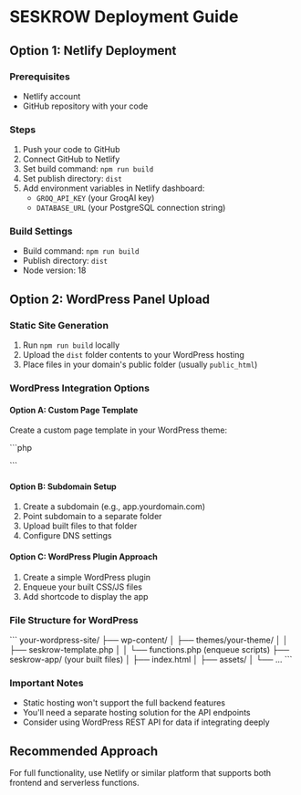 # SESKROW Deployment Guide

## Option 1: Netlify Deployment

### Prerequisites
- Netlify account
- GitHub repository with your code

### Steps
1. Push your code to GitHub
2. Connect GitHub to Netlify
3. Set build command: `npm run build`
4. Set publish directory: `dist`
5. Add environment variables in Netlify dashboard:
   - `GROQ_API_KEY` (your GroqAI key)
   - `DATABASE_URL` (your PostgreSQL connection string)

### Build Settings
- Build command: `npm run build`
- Publish directory: `dist`
- Node version: 18

## Option 2: WordPress Panel Upload

### Static Site Generation
1. Run `npm run build` locally
2. Upload the `dist` folder contents to your WordPress hosting
3. Place files in your domain's public folder (usually `public_html`)

### WordPress Integration Options

#### Option A: Custom Page Template
Create a custom page template in your WordPress theme:

\`\`\`php
<?php
/*
Template Name: SESKROW App
*/
get_header(); ?>

<div id="seskrow-app">
    <!-- Your React app will mount here -->
</div>

<script src="/path/to/your/built-js-files"></script>
<link rel="stylesheet" href="/path/to/your/built-css-files">

<?php get_footer(); ?>
\`\`\`

#### Option B: Subdomain Setup
1. Create a subdomain (e.g., app.yourdomain.com)
2. Point subdomain to a separate folder
3. Upload built files to that folder
4. Configure DNS settings

#### Option C: WordPress Plugin Approach
1. Create a simple WordPress plugin
2. Enqueue your built CSS/JS files
3. Add shortcode to display the app

### File Structure for WordPress
\`\`\`
your-wordpress-site/
├── wp-content/
│   ├── themes/your-theme/
│   │   ├── seskrow-template.php
│   │   └── functions.php (enqueue scripts)
├── seskrow-app/ (your built files)
│   ├── index.html
│   ├── assets/
│   └── ...
\`\`\`

### Important Notes
- Static hosting won't support the full backend features
- You'll need a separate hosting solution for the API endpoints
- Consider using WordPress REST API for data if integrating deeply

## Recommended Approach
For full functionality, use Netlify or similar platform that supports both frontend and serverless functions.
